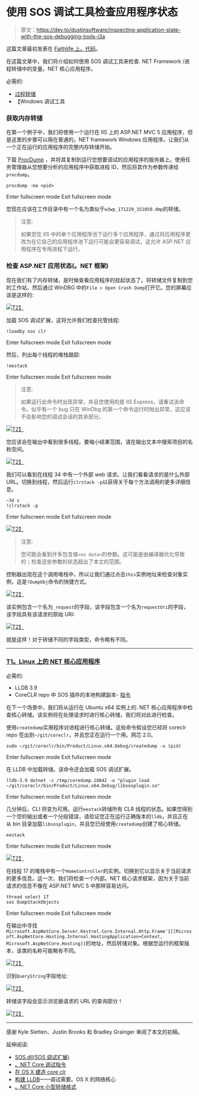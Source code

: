 # 使用 SOS 调试工具检查应用程序状态

> 原文：<https://dev.to/dustinsoftware/inspecting-application-state-with-the-sos-debugging-tools-i3a>

这篇文章最初发表在 [Faithlife 上。代码](https://faithlife.codes/blog/2018/01/using-sos/)。

在这篇文章中，我们将介绍如何使用 SOS 调试工具来检查. NET Framework /进程转储中的变量。NET 核心应用程序。

必需的:

*   [过程转储](https://docs.microsoft.com/en-us/sysinternals/downloads/procdump)
*   【Windows 调试工具

### 获取内存转储

在第一个例子中，我们将使用一个运行在 IIS 上的 ASP.NET MVC 5 应用程序，但是这里的步骤可以用在普通的。NET framework Windows 应用程序。让我们从一个正在运行的应用程序的完整内存转储开始。

下载 [ProcDump](https://docs.microsoft.com/en-us/sysinternals/downloads/procdump) ，并将其复制到运行您想要调试的应用程序的服务器上。使用任务管理器从您想要分析的应用程序中获取进程 ID，然后将其作为参数传递给`procdump`。

```
procdump -ma <pid> 
```

Enter fullscreen mode Exit fullscreen mode

您现在应该在工作目录中有一个名为类似于`w3wp_171229_151050.dmp`的转储。

> 注意:
> 
> 如果您在 IIS 中的单个应用程序池下运行多个应用程序，通过将应用程序更改为在它自己的应用程序池下运行可能会更容易调试，这允许 ASP.NET 应用程序在专用进程下运行。

### 检查 ASP.NET 应用状态(。NET 框架)

现在我们有了内存转储，是时候查看应用程序的挂起状态了。将转储文件复制到您的工作站，然后通过 WinDBG 中的`File > Open Crash Dump`打开它。您的屏幕应该是这样的:

[![](img/da04275102fc2922b33991f96592e1c5.png)T2】](https://res.cloudinary.com/practicaldev/image/fetch/s--LWKe7llj--/c_limit%2Cf_auto%2Cfl_progressive%2Cq_auto%2Cw_880/https://files.logoscdn.com/v1/files/9282765/content.png%3Fsignature%3DOutnTBW6SL3XDlxpFWtUZ2RUzfc)

加载 SOS 调试扩展，这将允许我们检查托管线程:

```
!loadby sos clr 
```

Enter fullscreen mode Exit fullscreen mode

然后，列出每个线程的堆栈跟踪:

```
!eestack 
```

Enter fullscreen mode Exit fullscreen mode

> 注意:
> 
> 如果运行此命令时出现异常，并且您使用的是 IIS Express，请重试该命令。似乎有一个 bug 只在 WinDbg 的第一个命令运行时抛出异常，这应该不会影响您的调试会话的其余部分。

[![](img/def1ac0e32f41d040e6ece5dd208610b.png)T2】](https://res.cloudinary.com/practicaldev/image/fetch/s--pqihxRtd--/c_limit%2Cf_auto%2Cfl_progressive%2Cq_auto%2Cw_880/https://files.logoscdn.com/v1/files/9282876/content.png%3Fsignature%3DP1C00NAOb2CSQf4qm0Qg37XH3ls)

您应该会在输出中看到很多线程。要缩小结果范围，请在输出文本中搜索项目的名称空间。

[![](img/296146bcd52927c9ea285a1fbb30a82f.png)T2】](https://res.cloudinary.com/practicaldev/image/fetch/s--VRfpCxAk--/c_limit%2Cf_auto%2Cfl_progressive%2Cq_auto%2Cw_880/https://files.logoscdn.com/v1/files/9282925/content.png%3Fsignature%3DsEIcoMZ_m8UjW8JMkJKq5bAkuD0)

我们可以看到在线程 34 中有一个外部 web 请求。让我们看看请求的是什么外部 URL。切换到线程，然后运行`clrstack -p`以获得关于每个方法调用的更多详细信息。

```
~34 s
!clrstack -p 
```

Enter fullscreen mode Exit fullscreen mode

[![](img/d3b5b81dadeb4d71722379e3e266cfbf.png)T2】](https://res.cloudinary.com/practicaldev/image/fetch/s--wFJYt5xT--/c_limit%2Cf_auto%2Cfl_progressive%2Cq_auto%2Cw_880/https://files.logoscdn.com/v1/files/9282962/content.png%3Fsignature%3Da-iJjR35uoEII6z6HF9A8CrY-As)

> 注意:
> 
> 您可能会看到许多包含值`<no data>`的参数。这可能是由编译器优化导致的；检查这些参数的状态超出了本文的范围。

控制器出现在这个调用堆栈中，所以让我们通过点击`this`实例地址来检查对象实例，这是`!DumpObj`命令的快捷方式。

[![](img/ec5a07e11adf34a80a7ba1473c3db6e7.png)T2】](https://res.cloudinary.com/practicaldev/image/fetch/s--DLqoWK0j--/c_limit%2Cf_auto%2Cfl_progressive%2Cq_auto%2Cw_880/https://files.logoscdn.com/v1/files/9283010/content.png%3Fsignature%3DncBPHOf0p0B2gOBoHMkOF1WVCdU)

该实例包含一个名为`_request`的字段，该字段包含一个名为`requestUri`的字段，该字段具有该请求的原始 URI:

[![](img/7e89366c33b8b121ffa9a716a7d35bfa.png)T2】](https://res.cloudinary.com/practicaldev/image/fetch/s--7bQ9KjGb--/c_limit%2Cf_auto%2Cfl_progressive%2Cq_auto%2Cw_880/https://files.logoscdn.com/v1/files/9283018/content.png%3Fsignature%3DGqnF5Ecb6yNF9VOBWnH08UjeT8g)

就是这样！对于转储不同的字段类型，命令略有不同。

* * *

### [T1。Linux 上的 NET 核心应用程序](#net-core-application-on-linux)

必需的:

*   LLDB 3.9
*   CoreCLR repo 中 SOS 插件的本地构建副本- [指令](https://github.com/dotnet/coreclr/blob/e432923a0cc31e1c34f94c5a2e9b75570ecf9d9a/Documentation/building/linux-instructions.md)

在下一个场景中，我们将从运行在 Ubuntu x64 实例上的. NET 核心应用程序中检查核心转储。该实例将在处理请求时进行核心转储，我们将对此进行检查。

使用`createdump`实用程序对进程进行核心转储。这些命令假设您已经将 coreclr repo 签出到`~/git/coreclr`，并且您正在运行一个用。网芯 2.0。

```
sudo ~/git/coreclr/bin/Product/Linux.x64.Debug/createdump -u (pid) 
```

Enter fullscreen mode Exit fullscreen mode

在 LLDB 中加载转储。该命令还会加载 SOS 调试扩展。

```
lldb-3.9 dotnet -c /tmp/coredump.18842 -o "plugin load ~/git/coreclr/bin/Product/Linux.x64.Debug/libsosplugin.so" 
```

Enter fullscreen mode Exit fullscreen mode

几分钟后，CLI 将变为可用。运行`eestack`转储所有 CLR 线程的状态。如果您得到一个空的输出或者一个分段错误，请验证您正在运行正确版本的`lldb`，并且正在从 bin 目录加载`libsosplugin`，并且您已经使用`createdump`创建了核心转储。

```
eestack 
```

Enter fullscreen mode Exit fullscreen mode

[![](img/593bdc7899c61a9f7152906263c6d0ac.png)T2】](https://res.cloudinary.com/practicaldev/image/fetch/s--DVliqqn9--/c_limit%2Cf_auto%2Cfl_progressive%2Cq_auto%2Cw_880/https://files.logoscdn.com/v1/files/9344627/content.png%3Fsignature%3D8MbFKjB-x-o5H7aI6yf8JKSj7U4)

在线程 17 的堆栈中有一个`HomeController`的实例。切换到它以显示关于当前请求的更多信息。这一次，我们将检查一个内部。NET 核心请求框架，因为关于当前请求的信息不像在 ASP.NET MVC 5 中那样容易访问。

```
thread select 17
sos DumpStackObjects 
```

Enter fullscreen mode Exit fullscreen mode

在输出中寻找`Microsoft.AspNetCore.Server.Kestrel.Core.Internal.Http.Frame'1[[Microsoft.AspNetCore.Hosting.Internal.HostingApplication+Context, Microsoft.AspNetCore.Hosting]]`的地址，然后转储对象。根据您运行的框架版本，该类的名称可能略有不同。

[![](img/1ceffed99d368c5876776f61c5172c4d.png)T2】](https://res.cloudinary.com/practicaldev/image/fetch/s--ILgf-ila--/c_limit%2Cf_auto%2Cfl_progressive%2Cq_auto%2Cw_880/https://files.logoscdn.com/v1/files/9344645/content.png%3Fsignature%3DFvWisjSHfow2R8CetEVQF-BSTss)

识别`QueryString`字段地址:

[![](img/1a0bd7660f522965d9e8c7c05461e106.png)T2】](https://res.cloudinary.com/practicaldev/image/fetch/s--Sza0tIAJ--/c_limit%2Cf_auto%2Cfl_progressive%2Cq_auto%2Cw_880/https://files.logoscdn.com/v1/files/9344656/content.png%3Fsignature%3DtSUH7-hjtnIhxElgR2JYdsKx6Ng)

转储该字段会显示浏览器请求的 URL 的查询部分！

[![](img/836fe2d15d1366c03bebf2d248ef367a.png)T2】](https://res.cloudinary.com/practicaldev/image/fetch/s--hhBWPgqj--/c_limit%2Cf_auto%2Cfl_progressive%2Cq_auto%2Cw_880/https://files.logoscdn.com/v1/files/9344665/content.png%3Fsignature%3D6oo1knWMliccP1fnUFtQblQQwjk)

* * *

感谢 Kyle Sletten、Justin Brooks 和 Bradley Grainger 审阅了本文的初稿。

延伸阅读:

*   [SOS.dll(SOS 调试扩展)](https://docs.microsoft.com/en-us/dotnet/framework/tools/sos-dll-sos-debugging-extension)
*   [。NET Core 调试指令](https://github.com/dotnet/coreclr/blob/e432923a0cc31e1c34f94c5a2e9b75570ecf9d9a/Documentation/building/debugging-instructions.md)
*   [在 OS X 建造 core clr](https://github.com/dotnet/coreclr/blob/e432923a0cc31e1c34f94c5a2e9b75570ecf9d9a/Documentation/building/osx-instructions.md)
*   [构建 LLDB](https://github.com/dotnet/coreclr/blob/e432923a0cc31e1c34f94c5a2e9b75570ecf9d9a/Documentation/building/buildinglldb.md)——调试需要。OS X 的网络核心
*   [。NET Core 小型转储格式](https://github.com/dotnet/coreclr/blob/38ec680aa59010221bfc15afa23af73764fd0406/Documentation/botr/xplat-minidump-generation.md)
